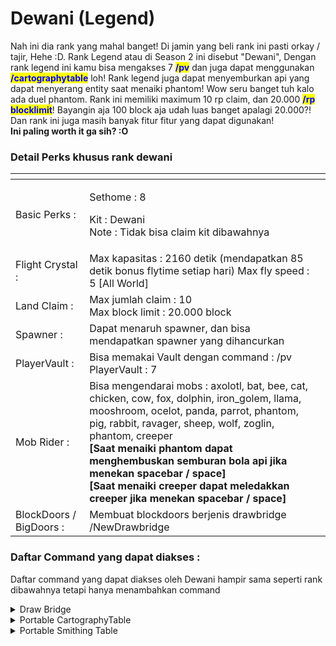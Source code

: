 # Dewani (Legend)

Nah ini dia rank yang mahal banget! Di jamin yang beli rank ini pasti orkay / tajir, Hehe :D. Rank Legend atau di Season 2 ini disebut "Dewani", Dengan rank legend ini kamu bisa mengakses 7 <mark style="color:blue;">**/pv**</mark> dan juga dapat menggunakan <mark style="color:blue;">**/cartographytable**</mark> loh! Rank legend juga dapat menyemburkan api yang dapat menyerang entity saat menaiki phantom! Wow seru banget tuh kalo ada duel phantom. Rank ini memiliki maximum 10 rp claim, dan 20.000 <mark style="color:blue;">**/rp blocklimit**</mark>! Bayangin aja 100 block aja udah luas banget apalagi 20.000?! Dan rank ini juga masih banyak fitur fitur yang dapat digunakan! \
**Ini paling worth it ga sih? :O**

### Detail Perks khusus rank dewani

<table data-view="cards"><thead><tr><th></th><th></th><th></th></tr></thead><tbody><tr><td>Basic Perks :</td><td><p>Sethome : 8</p><p>Kit : Dewani<br>Note : Tidak bisa claim kit dibawahnya</p></td><td></td></tr><tr><td>Flight Crystal :</td><td>Max kapasitas : 2160 detik (mendapatkan 85 detik bonus flytime setiap hari) Max fly speed : 5 [All World]<br></td><td></td></tr><tr><td>Land Claim :</td><td>Max jumlah claim : 10<br>Max block limit : 20.000 block</td><td></td></tr><tr><td>Spawner :</td><td>Dapat menaruh spawner, dan bisa mendapatkan spawner yang dihancurkan</td><td></td></tr><tr><td>PlayerVault :</td><td>Bisa memakai Vault dengan command : /pv<br>PlayerVault : 7</td><td></td></tr><tr><td>Mob Rider :</td><td>Bisa mengendarai mobs : axolotl, bat, bee, cat, chicken, cow, fox, dolphin, iron_golem, llama, mooshroom, ocelot, panda, parrot, phantom, pig, rabbit, ravager, sheep, wolf, zoglin, phantom, creeper<br><strong>[Saat menaiki phantom dapat menghembuskan semburan bola api jika menekan spacebar / space]</strong> <br><strong>[Saat menaiki creeper dapat meledakkan creeper jika menekan spacebar / space]</strong></td><td></td></tr><tr><td>BlockDoors / BigDoors :</td><td>Membuat blockdoors berjenis drawbridge /NewDrawbridge</td><td></td></tr></tbody></table>

### Daftar Command yang dapat diakses :&#x20;

Daftar command yang dapat diakses oleh Dewani hampir sama seperti rank dibawahnya tetapi hanya menambahkan command

<details>

<summary>Draw Bridge</summary>

Block doors berjenis draw bridge : /NewDrawBridge

</details>

<details>

<summary>Portable CartographyTable </summary>

Dapat mengakses Cartography Table dengan Command : /cartographytable

</details>

<details>

<summary>Portable Smithing Table</summary>

Dapat mengakses Smithing Table dengan Command : /smithtable

</details>
